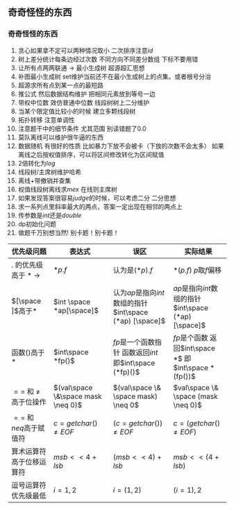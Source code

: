 ## 奇奇怪怪的东西

### 奇奇怪怪的东西

1. 贪心如果拿不定可以两种情况取小 二次排序注意$id$
2. 树上差分统计每条边经过次数 不同方向不同差分数组 下标不要用错
3. 让所有点两两联通 $\rightarrow$ 最小生成树 超源超汇思想
4. 补图最小生成树  set维护当前还不在最小生成树上的点集。或者根号分治
5. 超源求所有点到某一点的最短路
6. 推公式 然后数据结构维护 把相同元素放到等号一边
7. 带权中位数 效仿普通中位数 线段树树上二分维护
8. 当某个限定值比较小的时候 建立多颗线段树
9. 拓扑转移 注意单调性
10. 注意题干中的细节条件 尤其范围 别读错题了0.0
11. 莫队离线可以维护很牛逼的东西
12. 数据随机 有很好的性质 比如暴力下放不会被卡（下放的次数不会太多） 如果离线之后按权值排序，可以将区间修改转化为区间赋值
13. $2$倍转化为$log$
14. 线段树/主席树维护哈希
15. 离线+带撤销并查集
16. 权值线段树离线求$mex$ 在线则主席树
17. 如果发现答案很容易$judge$的时候，可以考虑二分 二分思想
18. 求一系列点里斜率最大的两点，答案一定出现在相邻的两点上
19. 传参数是$int$还是$double$
20. dp初始化问题
21. 做题千万别想当然! 别卡题！别卡题！

| 优先级问题                         | 表达式                             | 误区                                                     | 实际结果                                             |
| ---------------------------------- | ---------------------------------- | -------------------------------------------------------- | ---------------------------------------------------- |
| $.$ 的优先级高于 $*$ $\rightarrow$ | $*p.f$                             | 认为是$(*p).f$                                           | $*(p.f)$ $p$取$f$偏移                                |
| $[\space ]$高于$*$                 | $int \space *ap[\space]$           | 认为$ap$是指向$int$数组的指针 $int\space (*ap) [\space]$ | $ap$是指向$int$数组的指针 $int\space (*ap) [\space]$ |
| 函数$()$高于$*$                    | $int\space *fp()$                  | $fp$是一个函数指针 函数返回$int$ 即$int\space (*fp)()$   | $fp$是个函数 返回$int\space *$ 即$int\space *(fp())$ |
| $==$ 和 $\neq$高于位操作           | $(val\space \&\space mask \neq 0)$ | $(val\space \& \space mask) \neq 0$                      | $val\space \& \space (mask \neq 0)$                  |
| $==$ 和 $neq$高于赋值符            | $c = getchar() \neq EOF$           | $(c = getchar()) \neq EOF$                               | $c = (getchar() \neq EOF)$                           |
| 算术运算符高于位移运算符           | $msb << 4 + lsb$                   | $(msb << 4) + lsb$                                       | $msb << (4 + lsb)$                                   |
| 逗号运算符优先级最低               | $i = 1, 2$                         | $i = (1, 2)$                                             | $(i = 1),2$                                          |


